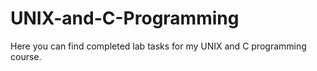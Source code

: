 # UNIX-and-C-Programming
Here you can find completed lab tasks for my UNIX and C programming course.
